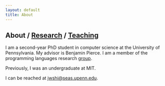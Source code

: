 ```yaml
---
layout: default
title: About
---
```


## About / [Research](https://jwshi21.github.io/research.html) / [Teaching](https://jwshi21.github.io/teaching.html)

I am a second-year PhD student in computer science at the University of Pennsylvania. My advisor is Benjamin Pierce. I am a member of the programming languages research [group](https://www.cis.upenn.edu/~plclub/).

Previously, I was an undergraduate at MIT.

I can be reached at <jwshi@seas.upenn.edu>. 

<!-- My Chinese name is 石韡谦. You can read about the middle character [here](https://baike.baidu.com/item/%E9%9F%A1). -->
